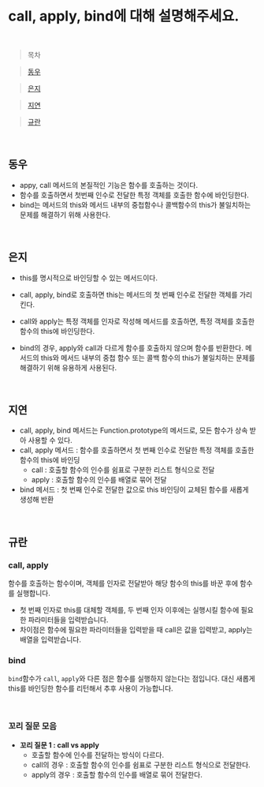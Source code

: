 # call, apply, bind에 대해 설명해주세요.

<br />

> 목차

> [동우](#동우)

> [은지](#은지)

> [지연](#지연)

> [규란](규란)

<br />

## 동우

- appy, call 메서드의 본질적인 기능은 함수를 호출하는 것이다.
- 함수를 호출하면서 첫번째 인수로 전달한 특정 객체를 호출한 함수에 바인딩한다.
- bind는 메서드의 this와 메서드 내부의 중첩함수나 콜백함수의 this가 불일치하는 문제를 해결하기 위해 사용한다.

<br />

## 은지

- this를 명시적으로 바인딩할 수 있는 메서드이다.
- call, apply, bind로 호출하면 this는 메서드의 첫 번째 인수로 전달한 객체를 가리킨다.
- call와 apply는 특정 객체를 인자로 작성해 메서드를 호출하면, 특정 객체를 호출한 함수의 this에 바인딩한다.

- bind의 경우, apply와 call과 다르게 함수를 호출하지 않으며 함수를 반환한다. 메서드의 this와 메서드 내부의 중첩 함수 또는 콜백 함수의 this가 불일치하는 문제를 해결하기 위해 유용하게 사용된다.

<br />

## 지연

- call, apply, bind 메서드는 Function.prototype의 메서드로, 모든 함수가 상속 받아 사용할 수 있다.
- call, apply 메서드 : 함수를 호출하면서 첫 번째 인수로 전달한 특정 객체를 호출한 함수의 this에 바인딩
  - call : 호출할 함수의 인수를 쉼표로 구분한 리스트 형식으로 전달
  - apply : 호출할 함수의 인수를 배열로 묶어 전달
- bind 메서드 : 첫 번째 인수로 전달한 값으로 this 바인딩이 교체된 함수를 새롭게 생성해 반환

<br />

## 규란

### call, apply

함수를 호출하는 함수이며, 객체를 인자로 전달받아 해당 함수의 this를 바꾼 후에 함수를 실행합니다.

- 첫 번째 인자로 this를 대체할 객체를, 두 번째 인자 이후에는 실행시킬 함수에 필요한 파라미터들을 입력받습니다.
- 차이점은 함수에 필요한 파라미터들을 입력받을 때 call은 값을 입력받고, apply는 배열을 입력받습니다.

### bind

`bind`함수가 `call`, `apply`와 다른 점은 함수를 실행하지 않는다는 점입니다. 대신 새롭게 this를 바인딩한 함수를 리턴해서 추후 사용이 가능합니다.

<br />

### 꼬리 질문 모음

- **꼬리 질문 1 : call vs apply**
  - 호출할 함수에 인수를 전달하는 방식이 다르다.
  - call의 경우 : 호출할 함수의 인수를 쉼표로 구분한 리스트 형식으로 전달한다.
  - apply의 경우 : 호출할 함수의 인수를 배열로 묶어 전달한다.
